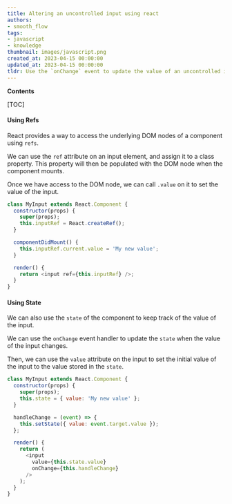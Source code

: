 ```yaml
---
title: Altering an uncontrolled input using react
authors:
- smooth_flow
tags:
- javascript
- knowledge
thumbnail: images/javascript.png
created_at: 2023-04-15 00:00:00
updated_at: 2023-04-15 00:00:00
tldr: Use the `onChange` event to update the value of an uncontrolled input in React.
---
```


**Contents**

[TOC]

#### Using Refs

React provides a way to access the underlying DOM nodes of a component using `refs`. 

We can use the `ref` attribute on an input element, and assign it to a class property. This property will then be populated with the DOM node when the component mounts.

Once we have access to the DOM node, we can call `.value` on it to set the value of the input.

```js
class MyInput extends React.Component {
  constructor(props) {
    super(props);
    this.inputRef = React.createRef();
  }

  componentDidMount() {
    this.inputRef.current.value = 'My new value';
  }

  render() {
    return <input ref={this.inputRef} />;
  }
}
```

#### Using State

We can also use the `state` of the component to keep track of the value of the input.

We can use the `onChange` event handler to update the `state` when the value of the input changes.

Then, we can use the `value` attribute on the input to set the initial value of the input to the value stored in the `state`.

```js
class MyInput extends React.Component {
  constructor(props) {
    super(props);
    this.state = { value: 'My new value' };
  }

  handleChange = (event) => {
    this.setState({ value: event.target.value });
  };

  render() {
    return (
      <input
        value={this.state.value}
        onChange={this.handleChange}
      />
    );
  }
}
```
